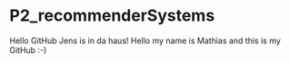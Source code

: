 # P2_recommenderSystems
Hello GitHub
Jens is in da haus!
Hello my name is Mathias and this is my GitHub :-)
